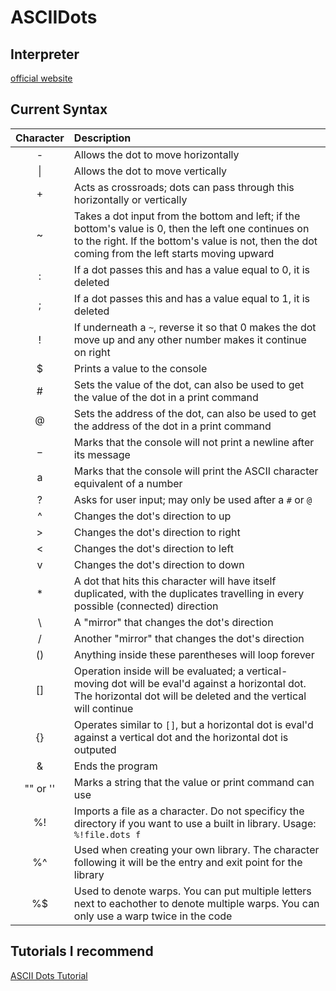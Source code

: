 # ASCIIDots

## Interpreter
[official website](https://asciidots.herokuapp.com)

## Current Syntax

|  Character  | Description |
| :---: | :--- |
| \- | Allows the dot to move horizontally |
| \| | Allows the dot to move vertically |
| + | Acts as crossroads; dots can pass through this horizontally or vertically |
| ~ | Takes a dot input from the bottom and left; if the bottom's value is 0, then the left one continues on to the right. If the bottom's value is not, then the dot coming from the left starts moving upward |
| : | If a dot passes this and has a value equal to 0, it is deleted |
| ; | If a dot passes this and has a value equal to 1, it is deleted |
| ! | If underneath a `~`, reverse it so that 0 makes the dot move up and any other number makes it continue on right |
| $ | Prints a value to the console |
| # | Sets the value of the dot, can also be used to get the value of the dot in a print command |
| @ | Sets the address of the dot, can also be used to get the address of the dot in a print command |
| _ | Marks that the console will not print a newline after its message |
| a | Marks that the console will print the ASCII character equivalent of a number |
| ? | Asks for user input; may only be used after a `#` or `@` |
| ^ | Changes the dot's direction to up |
| \> | Changes the dot's direction to right |
| < | Changes the dot's direction to left |
| v | Changes the dot's direction to down |
| * | A dot that hits this character will have itself duplicated, with the duplicates travelling in every possible (connected) direction |
| \\ | A "mirror" that changes the dot's direction |
| / | Another "mirror" that changes the dot's direction |
| () | Anything inside these parentheses will loop forever |
| [] | Operation inside will be evaluated; a vertical-moving dot will be eval'd against a horizontal dot. The horizontal dot will be deleted and the vertical will continue |
| {} | Operates similar to `[]`, but a horizontal dot is eval'd against a vertical dot and the horizontal dot is outputed |
| & | Ends the program |
| "" or '' | Marks a string that the value or print command can use |
| %! | Imports a file as a character. Do not specificy the directory if you want to use a built in library. Usage: `%!file.dots f` |
| %^ | Used when creating your own library. The character following it will be the entry and exit point for the library |
| %$ | Used to denote warps. You can put multiple letters next to eachother to denote multiple warps. You can only use a warp twice in the code |

## Tutorials I recommend
[ASCII Dots Tutorial](https://www.youtube.com/watch?v=2BvBk-WHHZQ)
